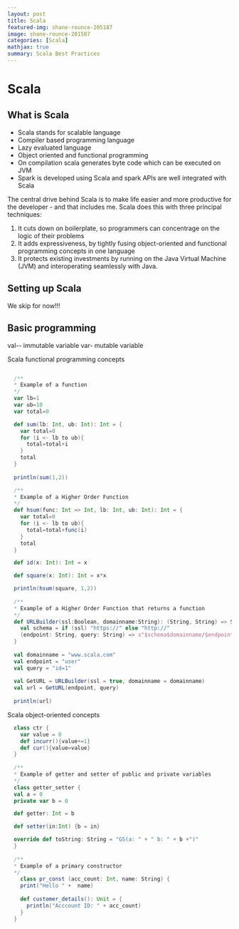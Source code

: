 ```yaml
---
layout: post
title: Scala
featured-img: shane-rounce-205187
image: shane-rounce-201587
categories: [Scala]
mathjax: true
summary: Scala Best Practices
---
```


# Scala

## What is Scala

- Scala stands for scalable language
- Compiler based programming language
- Lazy evaluated language
- Object oriented and functional programming
- On compilation scala generates byte code which can be executed on JVM
- Spark is developed using Scala and spark APIs are well integrated with Scala

The central drive behind Scala is to make life easier and more productive for the developer - and that includes me. Scala does this with three principal techniques:
1. It cuts down on boilerplate, so programmers can concentrage on the logic of their problems
2. It adds expressiveness, by tightly fusing object-oriented and functional programming concepts in one language
3. It protects existing investments by running on the Java Virtual Machine (JVM) and interoperating seamlessly with Java.

## Setting up Scala

We skip for now!!!

## Basic programming

val-- immutable variable
var- mutable variable

Scala functional programming concepts

```scala

  /**
  * Example of a function
  */
  var lb=1
  var ub=10
  var total=0

  def sum(lb: Int, ub: Int): Int = {
    var total=0
    for (i <- lb to ub){
      total=total+i
    }
    total
  }
  
  println(sum(1,2))

  /**
  * Example of a Higher Order Function
  */
  def hsum(func: Int => Int, lb: Int, ub: Int): Int = {
    var total=0
    for (i <- lb to ub){
      total=total+func(i)
    }
    total
  }

  def id(x: Int): Int = x

  def square(x: Int): Int = x*x

  println(hsum(square, 1,2))
  
  /**
  * Example of a Higher Order Function that returns a function
  */
  def URLBuilder(ssl:Boolean, domainname:String): (String, String) => String = {
    val schema = if (ssl) "https://" else "http://"
    (endpoint: String, query: String) => s"$schema$domainname/$endpoint?$query";
  }
  
  val domainname = "www.scala.com"
  val endpoint = "user"
  val query = "id=1"
  
  val GetURL = URLBuilder(ssl = true, domainname = domainname)
  val url = GetURL(endpoint, query)
  
  println(url)
```

Scala object-oriented concepts

```scala
  class ctr {
    var value = 0
    def incurr(){value+=1}
    def cur(){value=value}
  }
  
  /**
  * Example of getter and setter of public and private variables
  */
  class getter_setter {
  val a = 0
  private var b = 0

  def getter: Int = b

  def setter(in:Int) {b = in}

  override def toString: String = "GS(a: " + " b: " + b +")"
  }
  
  /**
  * Example of a primary constructor
  */
    class pr_const (acc_count: Int, name: String) {
    print("Hello " +  name)
    
    def customer_details(): Unit = {
      println("Acccount ID: " + acc_count)
    }
  }
```


